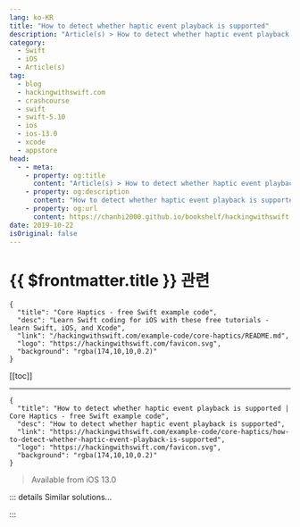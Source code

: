 ```yaml
---
lang: ko-KR
title: "How to detect whether haptic event playback is supported"
description: "Article(s) > How to detect whether haptic event playback is supported"
category:
  - Swift
  - iOS
  - Article(s)
tag: 
  - blog
  - hackingwithswift.com
  - crashcourse
  - swift
  - swift-5.10
  - ios
  - ios-13.0
  - xcode
  - appstore
head:
  - - meta:
    - property: og:title
      content: "Article(s) > How to detect whether haptic event playback is supported"
    - property: og:description
      content: "How to detect whether haptic event playback is supported"
    - property: og:url
      content: https://chanhi2000.github.io/bookshelf/hackingwithswift.com/example-code/core-haptics/how-to-detect-whether-haptic-event-playback-is-supported.html
date: 2019-10-22
isOriginal: false
---
```


# {{ $frontmatter.title }} 관련

```component VPCard
{
  "title": "Core Haptics - free Swift example code",
  "desc": "Learn Swift coding for iOS with these free tutorials - learn Swift, iOS, and Xcode",
  "link": "/hackingwithswift.com/example-code/core-haptics/README.md",
  "logo": "https://hackingwithswift.com/favicon.svg",
  "background": "rgba(174,10,10,0.2)"
}
```

[[toc]]

---

```component VPCard
{
  "title": "How to detect whether haptic event playback is supported | Core Haptics - free Swift example code",
  "desc": "How to detect whether haptic event playback is supported",
  "link": "https://hackingwithswift.com/example-code/core-haptics/how-to-detect-whether-haptic-event-playback-is-supported",
  "logo": "https://hackingwithswift.com/favicon.svg",
  "background": "rgba(174,10,10,0.2)"
}
```

> Available from iOS 13.0

<!-- TODO: 작성 -->

<!-- 
Modern iPhones have extremely sensitive haptic engines inside, allowing us precise control over taps and vibrations, and even mixing effects - see “<a href="/example-code/core-haptics/how-to-play-custom-vibrations-using-core-haptics">How to play custom vibrations using Core Haptics</a>” and “<a href="/example-code/core-haptics/how-to-modify-haptic-events-over-time-using-chhapticparametercurve">How to modify haptic events over time using CHHapticParameterCurve</a>” for more information on that.

However, not all devices support Core Haptics, which is why you should always check for supported hardware before trying to spin up any haptic feedback. Once you added an import for `CoreHaptics`, you can detect haptic availability like this:

```swift
if CHHapticEngine.capabilitiesForHardware().supportsHaptics {
    // your haptics code here
}
```

For easier access you could also make the check a computed property, like this:

```swift
var hapticsAvailable: Bool {
    CHHapticEngine.capabilitiesForHardware().supportsHaptics
}
```

-->

::: details Similar solutions…

<!--
/example-code/core-haptics/how-to-modify-haptic-events-over-time-using-chhapticparametercurve">How to modify haptic events over time using CHHapticParameterCurve 
/example-code/uikit/how-to-generate-haptic-feedback-with-uifeedbackgenerator">How to generate haptic feedback with UIFeedbackGenerator 
/quick-start/swiftui/how-to-add-haptic-effects-using-sensory-feedback">How to add haptic effects using sensory feedback 
/quick-start/concurrency/where-is-swift-concurrency-supported">Where is Swift concurrency supported? 
/quick-start/swiftui/how-to-detect-whether-a-scrollview-is-currently-moving-or-is-idle">How to detect whether a scrollview is currently moving or is idle</a>
-->

:::

